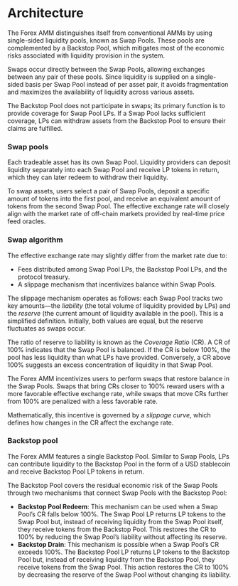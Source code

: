 # Architecture

The Forex AMM distinguishes itself from conventional AMMs by using single-sided liquidity pools, known as Swap Pools. These pools are complemented by a Backstop Pool, which mitigates most of the economic risks associated with liquidity provision in the system.

Swaps occur directly between the Swap Pools, allowing exchanges between any pair of these pools. Since liquidity is supplied on a single-sided basis per Swap Pool instead of per asset pair, it avoids fragmentation and maximizes the availability of liquidity across various assets.

The Backstop Pool does not participate in swaps; its primary function is to provide coverage for Swap Pool LPs. If a Swap Pool lacks sufficient coverage, LPs can withdraw assets from the Backstop Pool to ensure their claims are fulfilled.

### Swap pools

Each tradeable asset has its own Swap Pool. Liquidity providers can deposit liquidity separately into each Swap Pool and receive LP tokens in return, which they can later redeem to withdraw their liquidity.

To swap assets, users select a pair of Swap Pools, deposit a specific amount of tokens into the first pool, and receive an equivalent amount of tokens from the second Swap Pool. The effective exchange rate will closely align with the market rate of off-chain markets provided by real-time price feed oracles.&#x20;

### Swap algorithm

The effective exchange rate may slightly differ from the market rate due to:

* Fees distributed among Swap Pool LPs, the Backstop Pool LPs, and the protocol treasury.
* A slippage mechanism that incentivizes balance within Swap Pools.

The slippage mechanism operates as follows: each Swap Pool tracks two key amounts—the _liability_ (the total volume of liquidity provided by LPs) and the _reserve_ (the current amount of liquidity available in the pool). This is a simplified definition. Initially, both values are equal, but the reserve fluctuates as swaps occur.

The ratio of reserve to liability is known as the _Coverage Ratio_ (CR). A CR of 100% indicates that the Swap Pool is balanced. If the CR is below 100%, the pool has less liquidity than what LPs have provided. Conversely, a CR above 100% suggests an excess concentration of liquidity in that Swap Pool.

The Forex AMM incentivizes users to perform swaps that restore balance in the Swap Pools. Swaps that bring CRs closer to 100% reward users with a more favorable effective exchange rate, while swaps that move CRs further from 100% are penalized with a less favorable rate.

Mathematically, this incentive is governed by a _slippage curve_, which defines how changes in the CR affect the exchange rate.

### Backstop pool&#x20;

The Forex AMM features a single Backstop Pool. Similar to Swap Pools, LPs can contribute liquidity to the Backstop Pool in the form of a USD stablecoin and receive Backstop Pool LP tokens in return.

The Backstop Pool covers the residual economic risk of the Swap Pools through two mechanisms that connect Swap Pools with the Backstop Pool:

* **Backstop Pool Redeem**: This mechanism can be used when a Swap Pool’s CR falls below 100%. The Swap Pool LP returns LP tokens to the Swap Pool but, instead of receiving liquidity from the Swap Pool itself, they receive tokens from the Backstop Pool. This restores the CR to 100% by reducing the Swap Pool’s liability without affecting its reserve.
* **Backstop Drain**: This mechanism is possible when a Swap Pool’s CR exceeds 100%. The Backstop Pool LP returns LP tokens to the Backstop Pool but, instead of receiving liquidity from the Backstop Pool, they receive tokens from the Swap Pool. This action restores the CR to 100% by decreasing the reserve of the Swap Pool without changing its liability.
